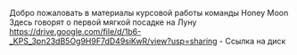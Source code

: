 Добро пожаловать в материалы курсовой работы команды Honey Moon
Здесь говорят о первой мягкой посадке на Луну
https://drive.google.com/file/d/1b6-_KPS_3pn23dB5Og9H9F7dD49siKwR/view?usp=sharing - Ссылка на диск
